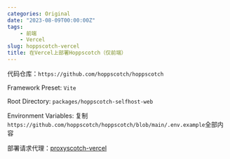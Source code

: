 ```yaml
---
categories: Original
date: "2023-08-09T00:00:00Z"
tags:
    - 前端
    - Vercel
slug: hoppscotch-vercel
title: 在Vercel上部署Hoppscotch（仅前端）
---
```


代码仓库：`https://github.com/hoppscotch/hoppscotch`

Framework Preset: `Vite`

Root Directory: `packages/hoppscotch-selfhost-web`

Environment Variables: 复制`https://github.com/hoppscotch/hoppscotch/blob/main/.env.example`全部内容

部署请求代理：[proxyscotch-vercel](https://github.com/SunsetMkt/proxyscotch-vercel)
